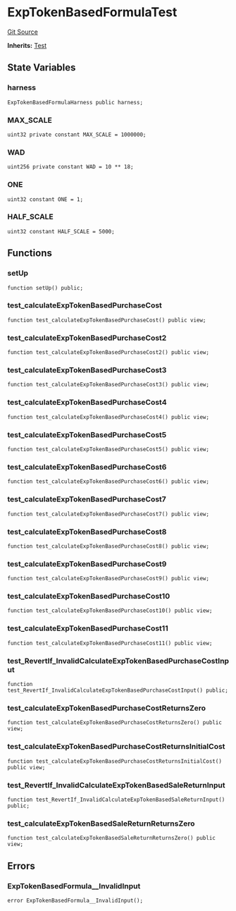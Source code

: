 # ExpTokenBasedFormulaTest
[Git Source](https://github.com/dustinstacy/boncurs/blob/8dd3d6e20d7e085dbf2dccdde2c14001616467cf/test/ExpTokenBasedFormula.t.sol)

**Inherits:**
[Test](/lib/forge-std/src/Test.sol/abstract.Test.md)


## State Variables
### harness

```solidity
ExpTokenBasedFormulaHarness public harness;
```


### MAX_SCALE

```solidity
uint32 private constant MAX_SCALE = 1000000;
```


### WAD

```solidity
uint256 private constant WAD = 10 ** 18;
```


### ONE

```solidity
uint32 constant ONE = 1;
```


### HALF_SCALE

```solidity
uint32 constant HALF_SCALE = 5000;
```


## Functions
### setUp


```solidity
function setUp() public;
```

### test_calculateExpTokenBasedPurchaseCost


```solidity
function test_calculateExpTokenBasedPurchaseCost() public view;
```

### test_calculateExpTokenBasedPurchaseCost2


```solidity
function test_calculateExpTokenBasedPurchaseCost2() public view;
```

### test_calculateExpTokenBasedPurchaseCost3


```solidity
function test_calculateExpTokenBasedPurchaseCost3() public view;
```

### test_calculateExpTokenBasedPurchaseCost4


```solidity
function test_calculateExpTokenBasedPurchaseCost4() public view;
```

### test_calculateExpTokenBasedPurchaseCost5


```solidity
function test_calculateExpTokenBasedPurchaseCost5() public view;
```

### test_calculateExpTokenBasedPurchaseCost6


```solidity
function test_calculateExpTokenBasedPurchaseCost6() public view;
```

### test_calculateExpTokenBasedPurchaseCost7


```solidity
function test_calculateExpTokenBasedPurchaseCost7() public view;
```

### test_calculateExpTokenBasedPurchaseCost8


```solidity
function test_calculateExpTokenBasedPurchaseCost8() public view;
```

### test_calculateExpTokenBasedPurchaseCost9


```solidity
function test_calculateExpTokenBasedPurchaseCost9() public view;
```

### test_calculateExpTokenBasedPurchaseCost10


```solidity
function test_calculateExpTokenBasedPurchaseCost10() public view;
```

### test_calculateExpTokenBasedPurchaseCost11


```solidity
function test_calculateExpTokenBasedPurchaseCost11() public view;
```

### test_RevertIf_InvalidCalculateExpTokenBasedPurchaseCostInput


```solidity
function test_RevertIf_InvalidCalculateExpTokenBasedPurchaseCostInput() public;
```

### test_calculateExpTokenBasedPurchaseCostReturnsZero


```solidity
function test_calculateExpTokenBasedPurchaseCostReturnsZero() public view;
```

### test_calculateExpTokenBasedPurchaseCostReturnsInitialCost


```solidity
function test_calculateExpTokenBasedPurchaseCostReturnsInitialCost() public view;
```

### test_RevertIf_InvalidCalculateExpTokenBasedSaleReturnInput


```solidity
function test_RevertIf_InvalidCalculateExpTokenBasedSaleReturnInput() public;
```

### test_calculateExpTokenBasedSaleReturnReturnsZero


```solidity
function test_calculateExpTokenBasedSaleReturnReturnsZero() public view;
```

## Errors
### ExpTokenBasedFormula__InvalidInput

```solidity
error ExpTokenBasedFormula__InvalidInput();
```

